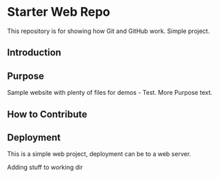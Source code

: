# Starter Web Repo

This repository is for showing how Git and GitHub work. Simple project.

## Introduction

## Purpose

Sample website with plenty of files for demos - Test. More Purpose text.

## How to Contribute

## Deployment

This is a simple web project, deployment can be to a web server.

Adding stuff to working dir

